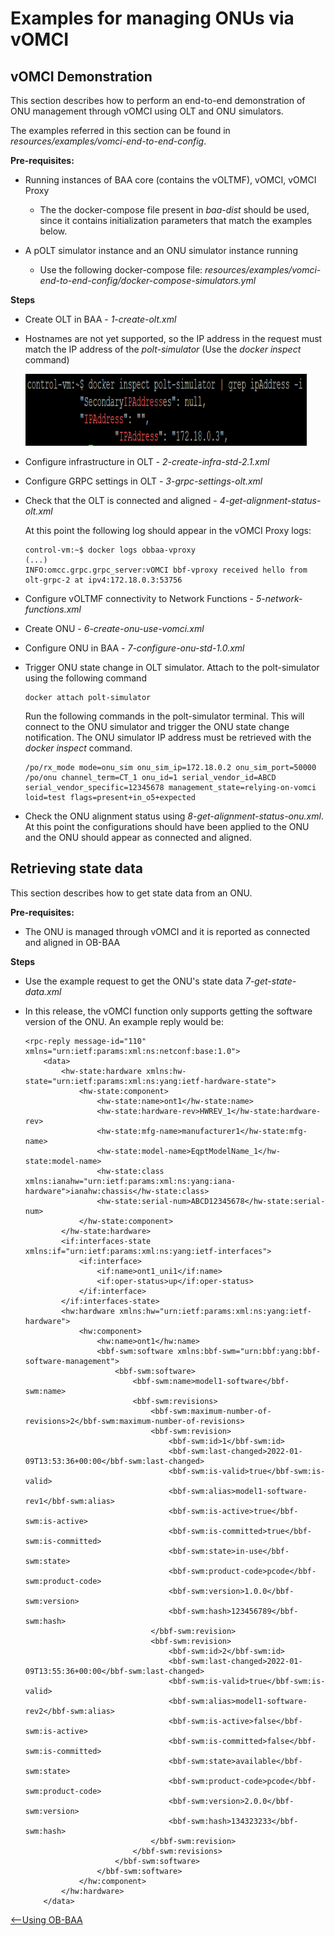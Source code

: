 
<a id="vomci_onu" />

# Examples for managing ONUs via vOMCI

## vOMCI Demonstration
This section describes how to perform an end-to-end demonstration of ONU
management through vOMCI using OLT and ONU simulators.

The examples referred in this section can be found in
*resources/examples/vomci-end-to-end-config*.

**Pre-requisites:**

-   Running instances of BAA core (contains the vOLTMF), vOMCI, vOMCI
    Proxy

    -   The the docker-compose file present in *baa-dist* should be
        used, since it contains initialization parameters that match the
        examples below.

-   A pOLT simulator instance and an ONU simulator instance running

    -   Use the following docker-compose file:
        *resources/examples/vomci-end-to-end-config/docker-compose-simulators.yml*

**Steps**

* Create OLT in BAA - *1-create-olt.xml*

*    Hostnames are not yet supported, so the IP address in the
        request must match the IP address of the *polt-simulator* (Use
        the *docker inspect* command)
        <p align="left">
         <img width="450px" height="115px" src="polt_sim_ip.png">
        </p>
* Configure infrastructure in OLT - *2-create-infra-std-2.1.xml*

* Configure GRPC settings in OLT - *3-grpc-settings-olt.xml*

* Check that the OLT is connected and aligned -
    *4-get-alignment-status-olt.xml*

  At this point the following log should appear in the vOMCI Proxy logs:

  ```
  control-vm:~$ docker logs obbaa-vproxy 
  (...)
  INFO:omcc.grpc.grpc_server:vOMCI bbf-vproxy received hello from olt-grpc-2 at ipv4:172.18.0.3:53756
  ```

* Configure vOLTMF connectivity to Network Functions -
    *5-network-functions.xml*

*  Create ONU - *6-create-onu-use-vomci.xml*

* Configure ONU in BAA - *7-configure-onu-std-1.0.xml*

* Trigger ONU state change in OLT simulator.
    Attach to the polt-simulator using the following command

    ```
    docker attach polt-simulator
    ```

    Run the following commands in the polt-simulator terminal. This will connect to the ONU simulator and trigger the ONU state change
    notification. The ONU simulator IP address must be retrieved with the *docker inspect* command.

    ```
    /po/rx_mode mode=onu_sim onu_sim_ip=172.18.0.2 onu_sim_port=50000
    /po/onu channel_term=CT_1 onu_id=1 serial_vendor_id=ABCD serial_vendor_specific=12345678 management_state=relying-on-vomci loid=test flags=present+in_o5+expected
    ```

* Check the ONU alignment status using *8-get-alignment-status-onu.xml*. At this point the configurations should have been applied to the ONU and the ONU should appear as connected and aligned.

## Retrieving state data

This section describes how to get state data from an ONU.

**Pre-requisites:**

-   The ONU is managed through vOMCI and it is reported as connected and aligned in OB-BAA

**Steps**

* Use the example request to get the ONU\'s state data
    *7-get-state-data.xml*

* In this release, the vOMCI function only supports getting the
    software version of the ONU. An example reply would be:

    ```
    <rpc-reply message-id="110" xmlns="urn:ietf:params:xml:ns:netconf:base:1.0">
        <data>
            <hw-state:hardware xmlns:hw-state="urn:ietf:params:xml:ns:yang:ietf-hardware-state">
                <hw-state:component>
                    <hw-state:name>ont1</hw-state:name>
                    <hw-state:hardware-rev>HWREV_1</hw-state:hardware-rev>
                    <hw-state:mfg-name>manufacturer1</hw-state:mfg-name>
                    <hw-state:model-name>EqptModelName_1</hw-state:model-name>
                    <hw-state:class xmlns:ianahw="urn:ietf:params:xml:ns:yang:iana-hardware">ianahw:chassis</hw-state:class>
                    <hw-state:serial-num>ABCD12345678</hw-state:serial-num>
                </hw-state:component>
            </hw-state:hardware>
            <if:interfaces-state xmlns:if="urn:ietf:params:xml:ns:yang:ietf-interfaces">
                <if:interface>
                    <if:name>ont1_uni1</if:name>
                    <if:oper-status>up</if:oper-status>
                </if:interface>
            </if:interfaces-state>
            <hw:hardware xmlns:hw="urn:ietf:params:xml:ns:yang:ietf-hardware">
                <hw:component>
                    <hw:name>ont1</hw:name>
                    <bbf-swm:software xmlns:bbf-swm="urn:bbf:yang:bbf-software-management">
                        <bbf-swm:software>
                            <bbf-swm:name>model1-software</bbf-swm:name>
                            <bbf-swm:revisions>
                                <bbf-swm:maximum-number-of-revisions>2</bbf-swm:maximum-number-of-revisions>
                                <bbf-swm:revision>
                                    <bbf-swm:id>1</bbf-swm:id>
                                    <bbf-swm:last-changed>2022-01-09T13:53:36+00:00</bbf-swm:last-changed>
                                    <bbf-swm:is-valid>true</bbf-swm:is-valid>
                                    <bbf-swm:alias>model1-software-rev1</bbf-swm:alias>
                                    <bbf-swm:is-active>true</bbf-swm:is-active>
                                    <bbf-swm:is-committed>true</bbf-swm:is-committed>
                                    <bbf-swm:state>in-use</bbf-swm:state>
                                    <bbf-swm:product-code>pcode</bbf-swm:product-code>
                                    <bbf-swm:version>1.0.0</bbf-swm:version>
                                    <bbf-swm:hash>123456789</bbf-swm:hash>
                                </bbf-swm:revision>
                                <bbf-swm:revision>
                                    <bbf-swm:id>2</bbf-swm:id>
                                    <bbf-swm:last-changed>2022-01-09T13:55:36+00:00</bbf-swm:last-changed>
                                    <bbf-swm:is-valid>true</bbf-swm:is-valid>
                                    <bbf-swm:alias>model1-software-rev2</bbf-swm:alias>
                                    <bbf-swm:is-active>false</bbf-swm:is-active>
                                    <bbf-swm:is-committed>false</bbf-swm:is-committed>
                                    <bbf-swm:state>available</bbf-swm:state>
                                    <bbf-swm:product-code>pcode</bbf-swm:product-code>
                                    <bbf-swm:version>2.0.0</bbf-swm:version>
                                    <bbf-swm:hash>134323233</bbf-swm:hash>
                                </bbf-swm:revision>
                            </bbf-swm:revisions>
                        </bbf-swm:software>
                    </bbf-swm:software>
                </hw:component>
            </hw:hardware>
        </data>
    ```
[<--Using OB-BAA](../index.md#using)
